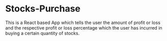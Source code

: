 # Stocks-Purchase
 
This is a React based App which tells the user the amount of profit or loss and the respective profit or loss percentage which the user has incurred in buying a certain quantity of stocks.
